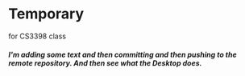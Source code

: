 # Temporary
for CS3398 class
#### _I'm adding some text and then committing and then pushing to the remote repository.  And then see what the Desktop does._
